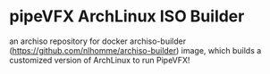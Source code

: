 # pipeVFX ArchLinux ISO Builder
an archiso repository for docker archiso-builder (https://github.com/nlhomme/archiso-builder) image, which builds a customized version of ArchLinux to run PipeVFX!
